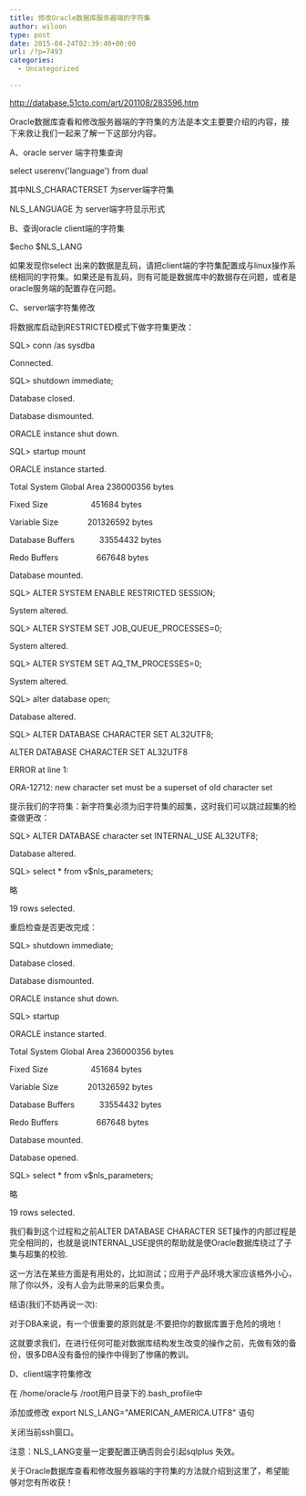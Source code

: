```yaml
---
title: 修改Oracle数据库服务器端的字符集
author: wiloon
type: post
date: 2015-04-24T02:39:40+00:00
url: /?p=7493
categories:
  - Uncategorized

---
```

http://database.51cto.com/art/201108/283596.htm

Oracle数据库查看和修改服务器端的字符集的方法是本文主要要介绍的内容，接下来救让我们一起来了解一下这部分内容。

A、oracle server 端字符集查询

select userenv('language') from dual

其中NLS_CHARACTERSET 为server端字符集

NLS_LANGUAGE 为 server端字符显示形式

B、查询oracle client端的字符集

$echo $NLS_LANG

如果发现你select 出来的数据是乱码，请把client端的字符集配置成与linux操作系统相同的字符集。如果还是有乱码，则有可能是数据库中的数据存在问题，或者是oracle服务端的配置存在问题。

C、server端字符集修改

将数据库启动到RESTRICTED模式下做字符集更改：

SQL> conn /as sysdba
  
Connected.
  
SQL> shutdown immediate;
  
Database closed.
  
Database dismounted.
  
ORACLE instance shut down.
  
SQL> startup mount
  
ORACLE instance started.
  
Total System Global Area 236000356 bytes
  
Fixed Size                   451684 bytes
  
Variable Size             201326592 bytes
  
Database Buffers           33554432 bytes
  
Redo Buffers                 667648 bytes
  
Database mounted.
  
SQL> ALTER SYSTEM ENABLE RESTRICTED SESSION;
  
System altered.
  
SQL> ALTER SYSTEM SET JOB\_QUEUE\_PROCESSES=0;
  
System altered.
  
SQL> ALTER SYSTEM SET AQ\_TM\_PROCESSES=0;
  
System altered.
  
SQL> alter database open;
  
Database altered.
  
SQL> ALTER DATABASE CHARACTER SET AL32UTF8;
  
ALTER DATABASE CHARACTER SET AL32UTF8
  
ERROR at line 1:
  
ORA-12712: new character set must be a superset of old character set
  
提示我们的字符集：新字符集必须为旧字符集的超集，这时我们可以跳过超集的检查做更改：

SQL> ALTER DATABASE character set INTERNAL_USE AL32UTF8;
  
Database altered.
  
SQL> select * from v$nls_parameters;
  
略
  
19 rows selected.
  
重启检查是否更改完成：

SQL> shutdown immediate;
  
Database closed.
  
Database dismounted.
  
ORACLE instance shut down.
  
SQL> startup
  
ORACLE instance started.
  
Total System Global Area 236000356 bytes
  
Fixed Size                   451684 bytes
  
Variable Size             201326592 bytes
  
Database Buffers           33554432 bytes
  
Redo Buffers                 667648 bytes
  
Database mounted.
  
Database opened.
  
SQL> select * from v$nls_parameters;
  
略
  
19 rows selected.
  
我们看到这个过程和之前ALTER DATABASE CHARACTER SET操作的内部过程是完全相同的，也就是说INTERNAL_USE提供的帮助就是使Oracle数据库绕过了子集与超集的校验.

这一方法在某些方面是有用处的，比如测试；应用于产品环境大家应该格外小心，除了你以外，没有人会为此带来的后果负责。

结语(我们不妨再说一次):

对于DBA来说，有一个很重要的原则就是:不要把你的数据库置于危险的境地！

这就要求我们，在进行任何可能对数据库结构发生改变的操作之前，先做有效的备份，很多DBA没有备份的操作中得到了惨痛的教训。

D、client端字符集修改

在 /home/oracle与 /root用户目录下的.bash_profile中

添加或修改 export NLS\_LANG="AMERICAN\_AMERICA.UTF8" 语句

关闭当前ssh窗口。

注意：NLS_LANG变量一定要配置正确否则会引起sqlplus 失效。

关于Oracle数据库查看和修改服务器端的字符集的方法就介绍到这里了，希望能够对您有所收获！